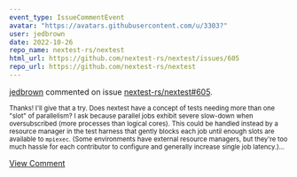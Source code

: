 ```yaml
---
event_type: IssueCommentEvent
avatar: "https://avatars.githubusercontent.com/u/3303?"
user: jedbrown
date: 2022-10-26
repo_name: nextest-rs/nextest
html_url: https://github.com/nextest-rs/nextest/issues/605
repo_url: https://github.com/nextest-rs/nextest
---
```


<a href='https://github.com/jedbrown' target='_blank'>jedbrown</a> commented on issue <a href='https://github.com/nextest-rs/nextest/issues/605' target='_blank'>nextest-rs/nextest#605</a>.

<small>Thanks! I'll give that a try. Does nextest have a concept of tests needing more than one "slot" of parallelism? I ask because parallel jobs exhibit severe slow-down when oversubscribed (more processes than logical cores). This could be handled instead by a resource manager in the test harness that gently blocks each job until enough slots are available to `mpiexec`. (Some environments have external resource managers, but they're too much hassle for each contributor to configure and generally increase single job latency.)...</small>

<a href='https://github.com/nextest-rs/nextest/issues/605' target='_blank'>View Comment</a>